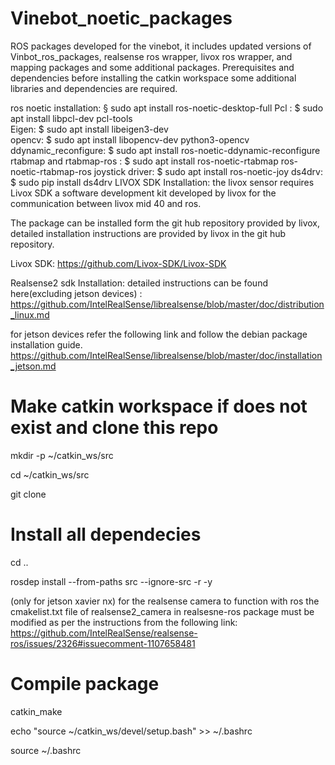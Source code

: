 # Vinebot_noetic_packages
ROS packages developed for the vinebot, it includes updated versions of Vinbot_ros_packages, realsense ros wrapper, livox ros wrapper, and mapping packages and some additional packages. 
Prerequisites and dependencies 
before installing the catkin workspace some additional libraries and dependencies are required.

ros noetic installation:  § sudo apt install ros-noetic-desktop-full
Pcl :                     $ sudo apt install libpcl-dev  pcl-tools       
Eigen:                    $ sudo apt install libeigen3-dev               
opencv:                   $ sudo apt install libopencv-dev python3-opencv
ddynamic_reconfigure:     $ sudo apt install ros-noetic-ddynamic-reconfigure
rtabmap and rtabmap-ros : $ sudo apt install ros-noetic-rtabmap ros-noetic-rtabmap-ros
joystick driver:          $ sudo apt install ros-noetic-joy
ds4drv:                   $ sudo pip install ds4drv
LIVOX SDK Installation: 
the livox sensor requires Livox SDK a software development kit developed by livox for the communication between livox mid 40 and ros.

The package can be installed form the git hub repository provided by livox, detailed installation instructions are provided by livox in the git hub repository.

Livox SDK: https://github.com/Livox-SDK/Livox-SDK


Realsense2 sdk Installation:
detailed instructions can be found here(excluding jetson devices) : https://github.com/IntelRealSense/librealsense/blob/master/doc/distribution_linux.md

for jetson devices refer the following link and follow the debian package installation guide.
https://github.com/IntelRealSense/librealsense/blob/master/doc/installation_jetson.md




# Make catkin workspace if does not exist and clone this repo


mkdir -p ~/catkin_ws/src

cd ~/catkin_ws/src

git clone 

# Install all dependecies

cd ..

rosdep install --from-paths src --ignore-src -r -y

(only for jetson xavier nx) for the realsense camera to function with ros the cmakelist.txt file of realsense2_camera in realsesne-ros package must be modified as per the instructions from the following link:
https://github.com/IntelRealSense/realsense-ros/issues/2326#issuecomment-1107658481

# Compile package

catkin_make

echo "source ~/catkin_ws/devel/setup.bash" >> ~/.bashrc

source ~/.bashrc



